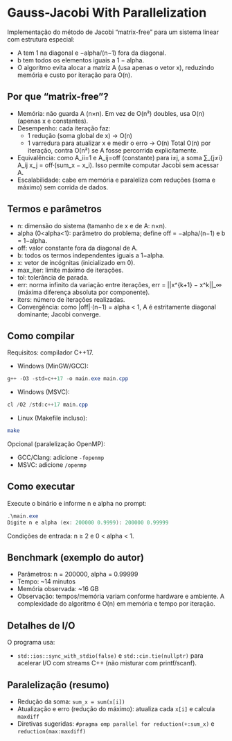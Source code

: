 # Gauss-Jacobi With Parallelization

Implementação do método de Jacobi “matrix-free” para um sistema linear com estrutura especial:
- A tem 1 na diagonal e −alpha/(n−1) fora da diagonal.
- b tem todos os elementos iguais a 1 − alpha.
- O algoritmo evita alocar a matriz A (usa apenas o vetor x), reduzindo memória e custo por iteração para O(n).

## Por que “matrix-free”?

- Memória: não guarda A (n×n). Em vez de O(n²) doubles, usa O(n) (apenas x e constantes).
- Desempenho: cada iteração faz:
  - 1 redução (soma global de x) → O(n)
  - 1 varredura para atualizar x e medir o erro → O(n)
  Total O(n) por iteração, contra O(n²) se A fosse percorrida explicitamente.
- Equivalência: como A_ii=1 e A_ij=off (constante) para i≠j, a soma ∑_{j≠i} A_ij x_j = off·(sum_x − x_i). Isso permite computar Jacobi sem acessar A.
- Escalabilidade: cabe em memória e paraleliza com reduções (soma e máximo) sem corrida de dados.

## Termos e parâmetros

- n: dimensão do sistema (tamanho de x e de A: n×n).
- alpha (0<alpha<1): parâmetro do problema; define off = −alpha/(n−1) e b = 1−alpha.
- off: valor constante fora da diagonal de A.
- b: todos os termos independentes iguais a 1−alpha.
- x: vetor de incógnitas (inicializado em 0).
- max_iter: limite máximo de iterações.
- tol: tolerância de parada.
- err: norma infinito da variação entre iterações, err = ||x^{k+1} − x^k||_∞ (máxima diferença absoluta por componente).
- iters: número de iterações realizadas.
- Convergência: como |off|·(n−1) = alpha < 1, A é estritamente diagonal dominante; Jacobi converge.

## Como compilar

Requisitos: compilador C++17.

- Windows (MinGW/GCC):
```powershell
g++ -O3 -std=c++17 -o main.exe main.cpp
```

- Windows (MSVC):
```powershell
cl /O2 /std:c++17 main.cpp
```

- Linux (Makefile incluso):
```bash
make
```

Opcional (paralelização OpenMP):
- GCC/Clang: adicione `-fopenmp`
- MSVC: adicione `/openmp`

## Como executar

Execute o binário e informe n e alpha no prompt:

```powershell
.\main.exe
Digite n e alpha (ex: 200000 0.9999): 200000 0.99999
```

Condições de entrada: n ≥ 2 e 0 < alpha < 1.

## Benchmark (exemplo do autor)

- Parâmetros: n = 200000, alpha = 0.99999
- Tempo: ~14 minutos
- Memória observada: ~16 GB
- Observação: tempos/memória variam conforme hardware e ambiente. A complexidade do algoritmo é O(n) em memória e tempo por iteração.

## Detalhes de I/O

O programa usa:
- `std::ios::sync_with_stdio(false)` e `std::cin.tie(nullptr)` para acelerar I/O com streams C++ (não misturar com printf/scanf).

## Paralelização (resumo)

- Redução da soma: `sum_x = sum(x[i])`
- Atualização e erro (redução do máximo): atualiza cada `x[i]` e calcula `maxdiff`
- Diretivas sugeridas: `#pragma omp parallel for reduction(+:sum_x)` e `reduction(max:maxdiff)`
